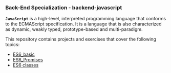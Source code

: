 ### Back-End Specialization - backend-javascript

**`JavaScript`** is a high-level, interpreted programming language that conforms to the ECMAScript specification. It is a language that is also characterized as dynamic, weakly typed, prototype-based and multi-paradigm.

This repository contains projects and exercises that cover the following topics:

- [ES6_basic](https://github.com/iAdamo/alx-backend-javascript/tree/main/0x00-ES6_basic)
- [ES6_Promises](https://github.com/iAdamo/alx-backend-javascript/tree/main/0x01-ES6_promise)
- [ES6 classes](https://github.com/iAdamo/alx-backend-javascript/tree/main/0x02-ES6_classes)
